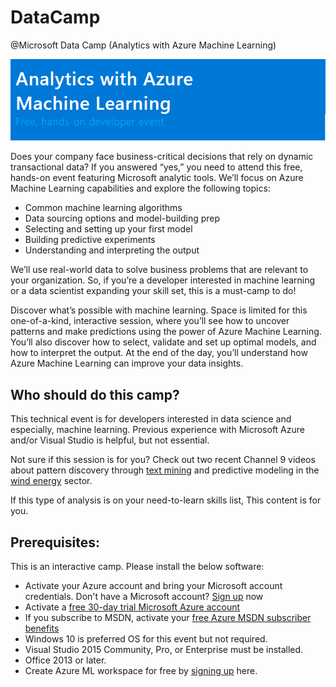 # DataCamp
@Microsoft Data Camp (Analytics with Azure Machine Learning)

![Microsoft Data Camp](/images/Header.PNG "Microsoft Data Camp")

Does your company face business-critical decisions that rely on dynamic transactional data? If you answered “yes,” you need to attend this free, hands-on event featuring Microsoft analytic tools. We’ll focus on Azure Machine Learning capabilities and explore the following topics: 
+ Common machine learning algorithms 
+ Data sourcing options and model-building prep
+ Selecting and setting up your first model 
+ Building predictive experiments 
+ Understanding and interpreting the output 

We’ll use real-world data to solve business problems that are relevant to your organization. 
So, if you’re a developer interested in machine learning or a data scientist expanding your skill set, this is a must-camp to do! 
 
Discover what’s possible with machine learning. 
Space is limited for this one-of-a-kind, interactive session, where you’ll see how to uncover patterns and make predictions using the power of Azure Machine Learning. You’ll also discover how to select, validate and set up optimal models, and how to interpret the output. At the end of the day, you’ll understand how Azure Machine Learning can improve your data insights. 

## Who should do this camp?
This technical event is for developers interested in data science and especially, machine learning. Previous experience with Microsoft Azure and/or Visual Studio is helpful, but not essential. 
 
Not sure if this session is for you? Check out two recent Channel 9 videos about pattern discovery through [text mining](https://channel9.msdn.com/Blogs/Seth-Juarez/Automatic-Mining-of-Text-for-Trends-Anomalies-and-Correlations)
and predictive modeling in the [wind energy](https://channel9.msdn.com/Blogs/Seth-Juarez/Machine-Learning-at-Work-in-the-Wind-Energy-Domain) sector. 

If this type of analysis is on your need-to-learn skills list, This content is for you.

## Prerequisites:
This is an interactive camp. Please install the below software:
 
+ Activate your Azure account and bring your Microsoft account credentials. Don't have a Microsoft account? [Sign up](https://signup.live.com/newuser.aspx) now
+ Activate a [free 30-day trial Microsoft Azure account](https://azureinfo.microsoft.com/us-freetrial.html)
+ If you subscribe to MSDN, activate your [free Azure MSDN subscriber benefits](https://azure.microsoft.com/en-us/pricing/member-offers/msdn-benefits/)
+ Windows 10 is preferred OS for this event but not required.
+ Visual Studio 2015 Community, Pro, or Enterprise must be installed.
+ Office 2013 or later. 
+ Create Azure ML workspace for free by [signing up](https://studio.azureml.net/) here.
